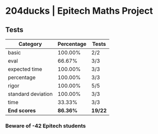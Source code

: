 # 204ducks | Epitech Maths Project

## Tests

| Category | Percentage | Tests |
|----------|------------|-------|
| basic | 100.00% | 2/2 |
| eval | 66.67% | 3/3 |
| expected time | 100.00% | 3/3 |
| percentage | 100.00% | 3/3 |
| rigor | 100.00% | 5/5 |
| standard deviation | 100.00% | 3/3 |
| time | 33.33% | 3/3 |
| **End scores** | **86.36%** | **19/22** |

### Beware of -42 Epitech students
